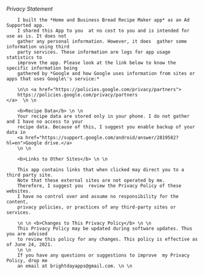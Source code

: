 *Privacy Statement*

        I built the *Home and Business Bread Recipe Maker app* as an Ad Supported app.
        I shared this App to you  at no cost to you and is intended for use as is. It does not
        gather any personal information. However, it does  gather some information using third
        party services. These information are logs for app usage statistics to
        improve the app. Please look at the link below to know the specific information being
        gathered by *Google and how Google uses information from sites or apps that uses Google\'s service:*

        \n\n <a href="https://policies.google.com/privacy/partners">
        https://policies.google.com/privacy/partners
    </a>  \n \n

        <b>Recipe Data</b> \n \n
        Your recipe data are stored only in your phone. I do not gather and I have no access to your
        recipe data. Because of this, I suggest you enable backup of your data in
        <a href="https://support.google.com/android/answer/2819582?hl=en">Google drive.</a>
        \n \n

        <b>Links to Other Sites</b> \n \n

        This app contains links that when clicked may direct you to a third party site.
        Note that these external sites are not operated by me.
        Therefore, I suggest you  review the Privacy Policy of these websites.
        I have no control over and assume no responsibility for the content,
        privacy policies, or practices of any third-party sites or services.

        \n \n <b>Changes to This Privacy Policy</b> \n \n
        This Privacy Policy may be updated during software updates. Thus you are advised
        to review this policy for any changes. This policy is effective as of June 24, 2021.
        \n \n
        If you have any questions or suggestions to improve  my Privacy Policy, drop me
        an email at brightdayapps@gmail.com. \n \n
